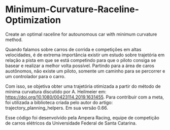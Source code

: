 # Minimum-Curvature-Raceline-Optimization
Create an optimal raceline for autounomous car with minimum curvature method.

Quando falamos sobre carros de corrida e competições em altas velocidades, é de extrema importância existir um estudo sobre trajetória em relação a pista em que se está competindo para que o piloto consiga se basear e realizar a melhor volta possível. Partindo para a área de caros auotônomos, não existe um piloto, somente um caminho para se percorrer e um controlador para o carro.

Com isso, se objetiva obter uma trajetória otimizada a partir do método de mínima curvatura discutido por A. Heilmeier em: https://doi.org/10.1080/00423114.2019.1631455.
Para contribuir com a meta, foi utilizada a biblioteca criada pelo autor do artigo: trajectory_planning_helpers. Em sua versão 0.66.

Esse código foi desenvolvido pela Ampera Racing, equipe de competição de carros elétricos da Universidade Federal de Santa Catarina.
